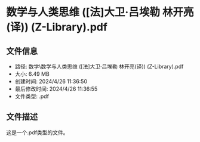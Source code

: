 ﻿# 数学与人类思维 ([法]大卫·吕埃勒 林开亮(译)) (Z-Library).pdf

## 文件信息
- 路径: 数学\数学与人类思维 ([法]大卫·吕埃勒 林开亮(译)) (Z-Library).pdf
- 大小: 6.49 MB
- 创建时间: 2024/4/26 11:36:50
- 最后修改时间: 2024/4/26 11:36:55
- 文件类型: .pdf

## 文件描述
这是一个.pdf类型的文件。

